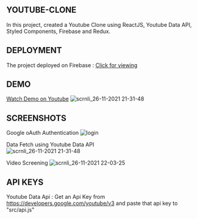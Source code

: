 

## YOUTUBE-CLONE

In this project, created a Youtube Clone using ReactJS, Youtube Data API, Styled Components, Firebase and Redux. 


## DEPLOYMENT
The project deployed on Firebase :
[Click for viewing](https://utuberemade.firebaseapp.com/)

## DEMO
[Watch Demo on Youtube](https://www.youtube.com/watch?v=jrJdWxqUd4Y)
![scrnli_26-11-2021 21-31-48](https://user-images.githubusercontent.com/93555187/143620230-43dddf25-b9ab-4aa1-922c-9006a5360e5a.png)

## SCREENSHOTS
Google oAuth Authentication 
![login](https://user-images.githubusercontent.com/93555187/143620662-ea283aab-925d-4cfa-a95c-562710090b63.png)

Data Fetch using Youtube Data API  
![scrnli_26-11-2021 21-31-48](https://user-images.githubusercontent.com/93555187/143620699-35e6fe10-e7df-4f7e-b2df-20fc5aaea813.png)

Video Screening
![scrnli_26-11-2021 22-03-25](https://user-images.githubusercontent.com/93555187/143622044-2e05c2e1-6d38-4667-94e1-85495d682ac8.png)


## API KEYS
Youtube Data Api : Get an Api Key from https://developers.google.com/youtube/v3 and paste  that api key to "src/api.js"





